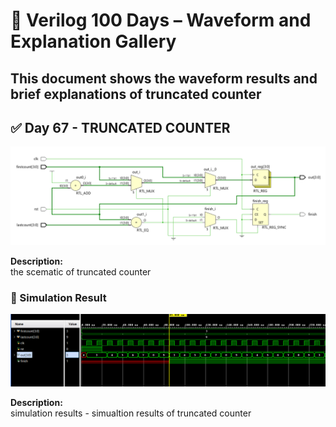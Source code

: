 
# 📘 Verilog 100 Days – Waveform and Explanation Gallery

This document shows the waveform results and brief explanations of  truncated counter
---

## ✅ Day 67 -  TRUNCATED COUNTER 
 

![truncated counter](./images/truncatedcounter_schematic.png)

**Description:**  
  the scematic of  truncated counter


 

### 🔬 Simulation Result

![Simulation Waveform](./images/truncatedcounter_sim.png)

**Description:**  
simulation results - 
simualtion results of truncated counter
